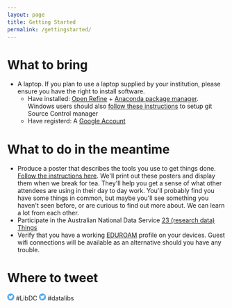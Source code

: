 ```yaml
---
layout: page
title: Getting Started
permalink: /gettingstarted/
---
```


# What to bring

* A laptop.  If you plan to use a laptop supplied by your institution, please ensure you have the right to install software.
  * Have installed: [Open Refine](http://openrefine.org/) + [Anaconda package manager](https://docs.continuum.io/anaconda/install). Windows users should also [follow these instructions](https://alistairwalsh.github.io/2016-07-20-UTS_Library_Data_Carpentry/install.html) to setup git Source Control manager
  * Have registerd: A [Google Account](https://accounts.google.com/signup)
  

# What to do in the meantime

* Produce a poster that describes the tools you use to get things done. [Follow the instructions here](https://docs.google.com/presentation/d/1FWPtfUX33FohkcUeyvg0ENcg2Iz999ITXXR_hXANICI/edit?usp=sharing "Poster instructions"). We'll print out these posters and display them when we break for tea. They'll help you get a sense of what other attendees are using in their day to day work. You'll probably find you have some things in common, but maybe you'll see something you haven't seen before, or are curious to find out more about. We can learn a lot from each other.
* Participate in the Australian National Data Service [23 (research data) Things](http://ands.org.au/partners-and-communities/23-research-data-things)
* Verify that you have a working [EDUROAM](https://www.eduroam.org/) profile on your devices. Guest wifi connections will be available as an alternative should you have any trouble.

# Where to tweet

[![alt text][1]][2] #LibDC
[![alt text][1]][3] #datalibs

[1]: https://raw.githubusercontent.com/librarydatacarpentry/librarydatacarpentry.github.io/master/speakers/images/1462785121_social-twitter-circle.png
[2]: https://twitter.com/#LibDC
[3]: https://twitter.com/#datalibs
